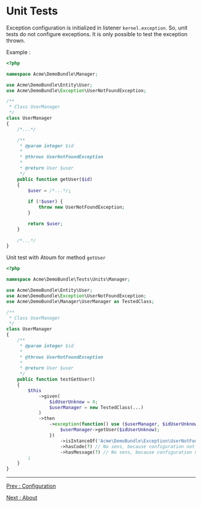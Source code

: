 # Unit Tests

Exception configuration is initialized in listener `kernel.exception`. So, unit tests do not configure exceptions. It is only possible to test the exception thrown.

Example :

```php
<?php 

namespace Acme\DemoBundle\Manager;

use Acme\DemoBundle\Entity\User;
use Acme\DemoBundle\Exception\UserNotFoundException;

/**
 * Class UserManager
 */
class UserManager
{
    /*...*/

    /**
     * @param integer $id
     *
     * @throws UserNotFoundException
     *
     * @return User $user
     */
    public function getUser($id)
    {
        $user = /*...*/;
        
        if (!$user) {
            throw new UserNotFoundException;
        }

        return $user;
    }
    
    /*...*/
}
```

Unit test with Atoum for method `getUser`

```php
<?php 

namespace Acme\DemoBundle\Tests\Units\Manager;

use Acme\DemoBundle\Entity\User;
use Acme\DemoBundle\Exception\UserNotFoundException;
use Acme\DemoBundle\Manager\UserManager as TestedClass;

/**
 * Class UserManager
 */
class UserManager
{
    /**
     * @param integer $id
     *
     * @throws UserNotFoundException
     *
     * @return User $user
     */
    public function testGetUser()
    {
        $this
            ->given(
                $idUserUnknow = 0;
                $userManager = new TestedClass(...)
            )
            ->then
                ->exception(function() use ($userManager, $idUserUnknow) {
                    $userManager->getUser($idUserUnknow);
                })
                    ->isIntanceOf('Acme\DemoBundle\Exception\UserNotFoundException')
                    ->hasCode(?) // No sens, because configuration not initialized
                    ->hasMessage(?) // No sens, because configuration not initialized
        ;
    }
}
```

---

[Prev : Configuration](https://github.com/M6Web/ApiExceptionBundle/blob/master/doc/configuration.md)

[Next : About](https://github.com/M6Web/ApiExceptionBundle/blob/master/doc/about.md)

